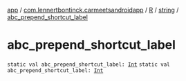 [app](../../../index.md) / [com.lennertbontinck.carmeetsandroidapp](../../index.md) / [R](../index.md) / [string](index.md) / [abc_prepend_shortcut_label](./abc_prepend_shortcut_label.md)

# abc_prepend_shortcut_label

`static val abc_prepend_shortcut_label: `[`Int`](https://kotlinlang.org/api/latest/jvm/stdlib/kotlin/-int/index.html)
`static val abc_prepend_shortcut_label: `[`Int`](https://kotlinlang.org/api/latest/jvm/stdlib/kotlin/-int/index.html)